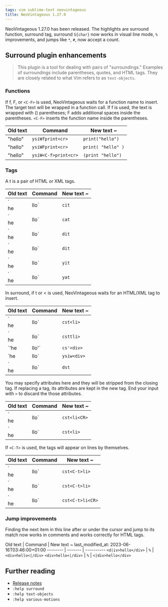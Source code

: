 ```yaml
---
tags: vim sublime-text neovintageous
title: NeoVintageous 1.27.0
---
```


NeoVintageous 1.27.0 has been released.  The highlights are surround function, surround tag, surround `S{char}` now works in visual line mode, `%` improvements, and jumps like `*`, `#`, now accept a count.

## Surround plugin enhancements

> This plugin is a tool for dealing with pairs of "surroundings."  Examples
of surroundings include parentheses, quotes, and HTML tags.  They are
closely related to what Vim refers to as `text-objects`.

### Functions

If f, F, or `<C-F>` is used, NeoVintageous waits for a function name to insert.  The target text will be wrapped in a function call. If f is used, the text is wrapped with () parentheses; F adds additional spaces inside the parentheses. `<C-F>` inserts the function name inside the parentheses.

Old text | Command | New text ~
-------- | ------- | ----------
"hello" | `ysiWfprint<cr>` | `print("hello")`
"hello" | `ysiWFprint<cr>` | `print( "hello" )`
"hello" | `ysiW<C-f>print<cr>` | `(print "hello")`

### Tags

A t is a pair of HTML or XML tags.

Old text | Command | New text ~
-------- | ------- | ----------
`<div>he|llo</div>` | `cit` | `<div>|</div>` (insert mode)
`<div>he|llo</div>` | `cat` | `|` (insert mode)
`<div>he|llo</div>` | `dit` | `<div>|</div>` (normal mode)
`<div>he|llo</div>` | `dit` | `|` (normal mode)
`<div>he|llo</div>` | `yit` | `<div>|hello</div>` (inner content yanked)
`<div>he|llo</div>` | `yat` | `<div>|hello</div>` (outer content yanked)

In surround, if t or < is used, NeoVintageous waits for an HTML/XML tag to insert.

Old text | Command | New text ~
-------- | ------- | ----------
`<div>he|llo</div>` | `cst<li>` | `|<li>hello</li>`
`<div>he|llo</div>` | `csttli>` | `|<li>hello</li>`
`'he|llo'` | `cs'<div>` | `|<div>hello</div>`
`he|llo` | `ysiw<div>` | `|<div>hello</div>`
`<div>he|llo</div>` | `dst` | `|hello`

You may specify attributes here and they will be stripped from the closing tag. If replacing a tag, its attributes are kept in the new tag. End your input with `>` to discard the those attributes.

Old text | Command | New text ~
-------- | ------- | ----------
`<div class="x">he|llo</div>` | `cst<li<CR>` | `|<li class="x">hello</li>`
`<div class="x">he|llo</div>` | `cst<li>` | `|<li>hello</li>`

If `<C-T>` is used, the tags will appear on lines by themselves.

Old text | Command | New text ~
-------- | ------- | ----------
`<div>he|llo</div>` | `cst<C-t>li>` | `|<li>\nhello\n</li>`
`<div class="x">he|llo</div>` | `cst<C-t>li>` | `|<li>\nhello\n</li>`
`<div class="x">he|llo</div>` | `cst<C-t>li<CR>` | `|<li class="x">\nhello\n</li>`

### Jump improvements

Finding the next item in this line after or under the cursor and jump to its match now works in comments and works correctly for HTML tags.

Old text | Command | New text ~
last_modified_at: 2023-06-16T03:46:00+01:00
-------- | ------- | ----------
`<d|iv>hello</div>` | `%` | `<div>hello<|/div>`
`<div>hello<|/div>` | `%` | `<|div>hello</div>`

## Further reading

* [Release notes](https://github.com/NeoVintageous/NeoVintageous/releases/tag/1.27.0)
* `:help surround`
* `:help text-objects`
* `:help various-motions`
